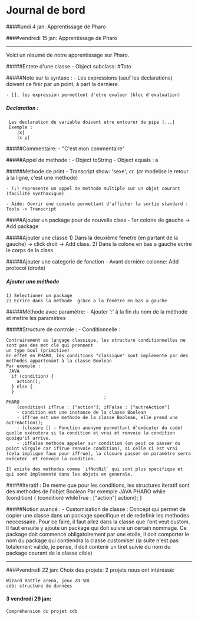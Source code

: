 Journal de bord
===================
####lundi 4 jan: Apprentissage de Pharo

####vendredi 15 jan: Apprentissage de Pharo


----------


Voici un résumé de notre apprentissage sur Pharo.

#####Entete d'une classe
	- Object subclass: #Toto

#####Note sur la syntaxe :
	- Les expressions (sauf les declarations) doivent ce finir par un point, à part la derniere.

	- [], les expression permettent d'etre evaluer (bloc d'evaluation)

##### Declaration :
	 Les declaration de variable doivent etre entourer de pipe |...|
	 Exemple :
	    |x|
	    |x y|

#####Commentaire:
	- "C'est mon commentaire"

#####Appel de methode :
	- Object toString
	- Object equals : a

#####Methode de print
	- Transcript show: 'sexe'; cr. (cr modelise le retour à la ligne,  c'est une methode)

	- (;) represente un appel de methode multiple sur un objet courant (facilité synthaxique)

	- Aide: Ouvrir une console permettant d'afficher la sortie standard : Tools -> Transcript

#####Ajouter un package pour de nouvelle class
	- 1er colone de gauche -> Add package

#####Ajouter une classe
	1) Dans la deuxième fenetre (en partant de la  gauche) -> click droit -> Add class.
	2) Dans la colone en bas a gauche ecrire le corps de la class

#####Ajouter une categorie de fonction
	- Avant dernière colonne: Add protocol (droite)

##### Ajouter une méthode
	1) Selectioner un package
	2) Ecrire dans la méthode  grâce a la fenêtre en bas a gauche

#####Méthode avec paramètre:
	- Ajouter ':' à la fin du nom de la méthode et mettre les paramètres


#####Structure de controle :
	- Conditionnelle :

	Contrairement au langage classique, les structure conditionnelles ne sont pas des mot clé qui prennent
    un type bool (primitive)
    En effet en PHARO, les conditions "classique" sont implementé par des methodes appartenant à la classe Boolean
    Par exemple :
     JAVA
      if (condition) {
        action();                             
      } else {                         
      }   
                                         ;
	PHARO
		(condition) ifTrue : ["action"]; ifFalse : ["autreAction"]
		- condition est une instance de la classe Boolean
		- ifTrue est une methode de la classe Boolean, elle prend une autreAction();                        
		- (closure [] : Fonction anonyme permettant d’exécuter du code)  quelle exécutera si la condition et vrai et renvoie la condition quoiqu'il arrive.
		- ;ifFalse methode appeler sur condition (on peut ce passer du point virgule car ifTrue renvoie condition), si celle ci est vrai (cela implique faux pour ifTrue), la closure passer en paramètre serra exécuter  et renvoie la condition.

    Il existe des methodes comme `ifNotNil` qui sont plus specifique et qui sont implementé dans les objets en generale.

#####Iteratif :
	De meme que pour les conditions, les structures iteratif sont des methodes de l'objet Boolean
    Par exemple
          JAVA                                 PHARO
      while (condition) {                   (condition) whileTrue : ["action"]
        action();
      }

#####Notion avancé :
	- Customisation de classe :
	Concept qui permet de copier une classe dans un package specifique et de redefinir les methodes neccessaire.
	Pour ce faire, il faut allez dans la classe que l'ont veut custom.
	Il faut ensuite y ajoute un package qui doit suivre un certain nommage.
	Ce package doit commencé obligatoirement par une etoile,
    Il doit comporter le nom du package qui contiendra la classe customiser (la suite n'est pas totalement valide, je pense, il doit contenir un tiret suivie du nom du package courant de la classe cible)


----------


####vendredi 22 jan: Choix des projets:
	2 projets nous ont intéréssé:

    Wizard Battle arena, jeux 2D SDL
    cdb: structure de données

#### 3	vendredi 29 jan:
	Compréhension du projet cdb
